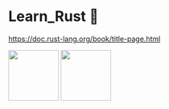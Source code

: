 # Learn_Rust  🦀

https://doc.rust-lang.org/book/title-page.html

<img src="https://doc.rust-lang.org/book/img/ferris/does_not_compile.svg" width="100px" heghit="100px">

<img src="https://doc.rust-lang.org/book/img/ferris/panics.svg" width="100px" heghit="100px">
